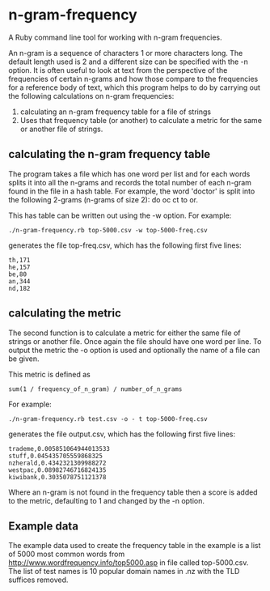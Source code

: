 # n-gram-frequency

A Ruby command line tool for working with n-gram frequencies.

An n-gram is a sequence of characters 1 or more characters long.  The default length used is 2 and a different size can be specified with the -n option.  It is often useful to look at text from the perspective of the frequencies of certain n-grams and how those compare to the frequencies for a reference body of text, which this program helps to do by carrying out the following calculations on n-gram frequencies:

1. calculating an n-gram frequency table for a file of strings
2. Uses that frequency table (or another) to calculate a metric for the same or another file of strings.

## calculating the n-gram frequency table
The program takes a file which has one word per list and for each words splits it into all the n-grams and records the total number of each n-gram found in the file in a hash table.  For example, the word 'doctor' is split into the following 2-grams (n-grams of size 2): do oc ct to or.

This has table can be written out using the -w option.  For example:
```
./n-gram-frequency.rb top-5000.csv -w top-5000-freq.csv
```
generates the file top-freq.csv, which has the following first five lines:
```
th,171
he,157
be,80
an,344
nd,182
```

## calculating the metric
The second function is to calculate a metric for either the same file of strings or another file.  Once again the file should have one word per line.  To output the metric the -o option is used and optionally the name of a file can be given.

This metric is defined as
```
sum(1 / frequency_of_n_gram) / number_of_n_grams
```
For example:
```
./n-gram-frequency.rb test.csv -o - t top-5000-freq.csv
```
generates the file output.csv, which has the following first five lines:
```
trademe,0.005851064944013533
stuff,0.045435705559868325
nzherald,0.4342321309988272
westpac,0.08982746716824135
kiwibank,0.3035078751121378
```
Where an n-gram is not found in the frequency table then a score is added to the metric, defaulting to 1 and changed by the -n option.

## Example data
The example data used to create the frequency table in the example is a list of 5000 most common words from http://www.wordfrequency.info/top5000.asp in file called top-5000.csv.  The list of test names is 10 popular domain names in .nz with the TLD suffices removed.

